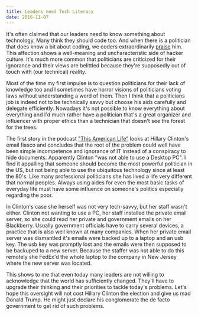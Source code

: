```yaml
---
title: Leaders need Tech Literacy
date: 2016-11-07
---
```

It's often claimed that our leaders need to know something about technology. Many think they should code too. And when there is a politician that does know a bit about coding, we coders extraordinarily [praise](https://news.ycombinator.com/item?id=9419035) him. This affection shows a well-meaning and uncharacteristic side of hacker culture. It's much more common that politicians are criticized for their ignorance and their views are belittled because they're supposedly out of touch with (our technical) reality.

Most of the time my first impulse is to question politicians for their lack of knowledge too and I sometimes have horror visions of politicians voting laws without understanding a word of them. Then I think that a politicians job is indeed not to be technically savvy but choose his aids carefully and delegate efficiently. Nowadays it's not possible to know everything about everything and I'd much rather have a politician that's a great organizer and influencer with proper ethics than a technician that doesn't see the forest for the trees.

The first story in the podcast ["This American Life"](https://www.thisamericanlife.org/radio-archives/episode/601/master-of-her-domain-name) looks at Hillary Clinton's email fiasco and concludes that the root of the problem could well have been simple incompetence and ignorance of IT instead of a conspiracy to hide documents. Apparently Clinton "was not able to use a Desktop PC". I find it appalling that someone should become the most powerful politician in the US, but not being able to use the ubiquitous technology since at least the 80's. Like many professional politicians she has lived a life very different that normal peoples. Always using aides for even the most basic tasks of everyday life must have some influence on someone's politics especially regarding the poor.

In Clinton's case she herself was not very tech-savvy, but her staff wasn't either. Clinton not wanting to use a PC, her staff installed the private email server, so she could read her private and government emails on her Blackberry. Usually government officials have to carry several devices, a practice that is also well known at many companies. When her private email server was dismantled it's emails were backed up to a laptop and an usb key. The usb key was promptly lost and the emails were then supposed to be backuped to a new server. Because the staffer was not able to do this remotely she FedEx'd the whole laptop to the company in New Jersey where the new server was located.

This shows to me that even today many leaders are not willing to acknowledge that the world has sufficiently changed. They'll have to upgrade their thinking and their priorities to tackle today's problems. Let's hope this oversight will not cost Hillary Clinton the election and give us mad Donald Trump. He might just declare his conglomerate the de facto government to get rid of such problems.
